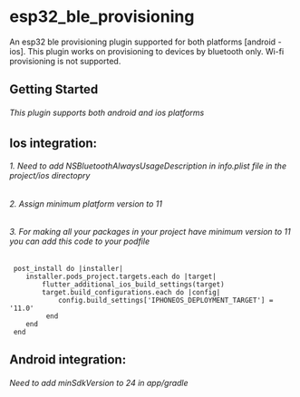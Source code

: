 # esp32_ble_provisioning

An esp32 ble provisioning plugin supported for both platforms [android - ios].
This plugin works on provisioning to devices by bluetooth only.
Wi-fi provisioning is not supported.

## Getting Started
###### This plugin supports both android and ios platforms

## Ios integration:
###### 1. Need to add NSBluetoothAlwaysUsageDescription in info.plist file in the project/ios directopry
###### 2. Assign minimum platform version to 11
###### 3. For making all your packages in your project have minimum version to 11 you can add this code to your podfile
     post_install do |installer|
        installer.pods_project.targets.each do |target|
            flutter_additional_ios_build_settings(target)
            target.build_configurations.each do |config|
                config.build_settings['IPHONEOS_DEPLOYMENT_TARGET'] = '11.0'
             end
        end
     end
## Android integration:
###### Need to add minSdkVersion to 24 in app/gradle